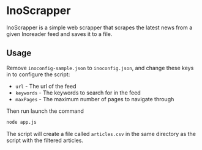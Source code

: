 # InoScrapper
InoScrapper is a simple web scrapper that scrapes the latest news from a given Inoreader feed and saves it to a file.

## Usage
Remove `inoconfig-sample.json` to `inoconfig.json`, and change these keys in to configure the script:
- `url` - The url of the feed
- `keywords` - The keywords to search for in the feed
- `maxPages` - The maximum number of pages to navigate through

Then run launch the command
```bash
node app.js
```
The script will create a file called `articles.csv` in the same directory as the script with the filtered articles.
